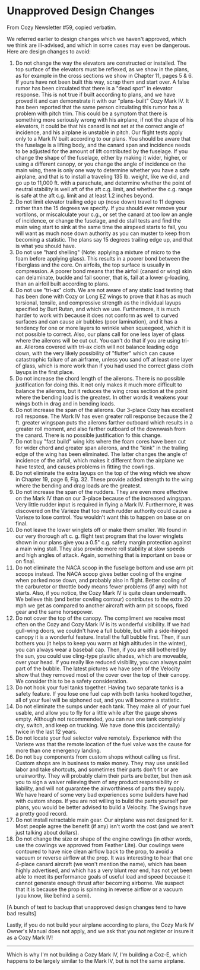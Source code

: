 # Unapproved Design Changes

From Cozy Newsletter \#59, copied verbatim.

We referred earlier to design changes which we haven't approved, which we think are ill-advised, and which in some cases may even be dangerous. Here are design changes to avoid:

1. Do not change the way the elevators are constructed or installed. The top surface of the elevators must be reflexed, as we show in the plans, as for example in the cross sections we show in Chapter 11, pages 5 & 6. If yours have not been built this way, scrap them and start over. A false rumor has been circulated that there is a "dead spot" in elevator response. This is not true if built according to plans, and we have proved it and can demonstrate it with our "plans-built" Cozy Mark IV. It has been reported that the same person circulating this rumor has a problem with pitch trim. This could be a symptom that there is something more seriously wrong with his airplane, if not the shape of his elevators, it could be that his canard is not set at the correct angle of incidence, and his airplane is unstable in pitch. Our flight tests apply only to a Mark IV built according to our plans. You should be aware that the fuselage is a lifting body, and the canard span and incidence needs to be adjusted for the amount of lift contributed by the fuselage. If you change the shape of the fuselage, either by making it wider, higher, or using a different canopy, or you change the angle of incidence on the main wing, there is only one way to determine whether you have a safe airplane, and that is to install a traveling 135 lb. weight, like we did, and go up to 11,000 ft. with a parachute, and determine whether the point of neutral stability is well aft of the aft c.g. limit, and whether the c.g. range is safe at the aft c.g. limit and at least 1.2 inches beyond.
2. Do not limit elevator trailing edge up (nose down) travel to 11 degrees rather than the 15 degrees we specify. If you should ever remove your vortilons, or miscalculate your c.g., or set the canard at too low an angle of incidence, or change the fuselage, and do stall tests and find the main wing start to sink at the same time the airspeed starts to fall, you will want as much nose down authority as you can muster to keep from becoming a statistic. The plans say 15 degrees trailing edge up, and that is what you should have.
3. Do not use "hard shelling" (Note: applying a mixture of micro to the foam before applying glass). This results in a poorer bond between the fiberglass and the core. On airfoils, the top surface is usually in compression. A poorer bond means that the airfoil (canard or wing) skin can delaminate, buckle and fail sooner, that is, fail at a lower g-loading, than an airfoil built according to plans.
4. Do not use "tri-ax" cloth. We are not aware of any static load testing that has been done with Cozy or Long EZ wings to prove that it has as much torsional, tensile, and compressive strength as the individual layups specified by Burt Rutan, and which we use. Furthermore, it is much harder to work with because it does not conform as well to curved surfaces and can cause air bubbles (poor lamination), and it has a tendency for one or more layers to wrinkle when squeegeed, which it is not possible to correct. Also, our plans call for one less layer of glass where the ailerons will be cut out. You can't do that if you are using tri-ax. Ailerons covered with tri-ax cloth will not balance leading edge down, with the very likely possibility of "flutter" which can cause catastrophic failure of an airframe, unless you sand off at least one layer of glass, which is more work than if you had used the correct glass cloth layups in the first place.
5. Do not increase the chord length of the ailerons. There is no possible justification for doing this. It not only makes it much more difficult to balance the ailerons, but it reduces the wing cross section at the point where the bending load is the greatest. In other words it weakens your wings both in drag and in bending loads.
6. Do not increase the span of the ailerons. Our 3-place Cozy has excellent roll response. The Mark IV has even greater roll response because the 2 ft. greater wingspan puts the ailerons farther outboard which results in a greater roll moment, and also farther outboard of the downwash from the canard. There is no possible justification fo this change.
7. Do not buy "fast build" wing kits where the foam cores have been cut for wider chord and greater span ailerons, and the "kink" in the trailing edge of the wing has been eliminated. The latter changes the angle of incidence of the airfoil, which makes it different from the airplane we have tested, and causes problems in fitting the cowlings.
8. Do not eliminate the extra layups on the top of the wing which we show in Chapter 19, page 6, Fig. 32. These provide added strength to the wing where the bending and drag loads are the greatest.
9. Do not increase the span of the rudders. They are even more effective on the Mark IV than on our 3-place because of the increased wingspan. Very little rudder input is required in flying a Mark IV. Furthermore, it was discovered on the Varieze that too much rudder authority could cause a Varieze to lose control. You wouldn't want this to happen on base or on final.
10. Do not leave the lower winglets off or make them smaller. We found in our very thorough aft c. g. flight test program that the lower winglets shown in our plans give you a 0.5" c.g. safety margin protection against a main wing stall. They also provide more roll stability at slow speeds and high angles of attack. Again, something that is important on base or on final.
11. Do not eliminate the NACA scoop in the fuselage bottom and use arm pit scoops instead. The NACA scoop gives better cooling of the engine when parked nose down, and probably also in
flight. Better cooling of the carburetor or throttle body means fewer problems (if any) with hot starts. Also, if you notice, the Cozy Mark IV is quite clean underneath. We believe this (and better cowling contour) contributes to the extra 20 mph we get as compared to another aircraft with arm pit scoops, fixed gear and the same horsepower.
12. Do not cover the top of the canopy. The compliment we receive most often on the Cozy and Cozy Mark IV is its wonderful visibility. If we had gull-wing doors, we couldn't have a full bubble, but with a side-hinged canopy it is a wonderful feature. Install the full bubble first. Then, if sun bothers you (it helps to keep you warm at high altitudes in the winter), you can always wear a baseball cap. Then, if you are still bothered by the sun, you could use cling-type plastic shades, which are moveable, over your head. If you really like reduced visibility, you can always paint part of the bubble. The latest pictures we have seen of the Velocity show that they removed most of the cover over the top of their canopy. We consider this to be a safety consideration.
13. Do not hook your fuel tanks together. Having two separate tanks is a safety feature. If you lose one fuel cap with both tanks hooked together, all of your fuel will be siphoned out, and you will become a statistic.
14. Do not eliminate the sumps under each tank. They make all of your fuel usable, and allow you to fly for a little while after the gauge shows empty. Although not recommended, you can run one tank completely dry, switch, and keep on trucking. We have done this (accidentally) twice in the last 12 years.
15. Do not locate your fuel selector valve remotely. Experience with the Varieze was that the remote location of the fuel valve was the cause for more than one emergency landing.
16. Do not buy components from custom shops without calling us first. Custom shops are in business to make money. They may use unskilled labor and take shortcuts, and sometimes their parts don't fit or are unairworthy. They will probably claim their parts are better, but then ask you to sign a waiver relieving them of any product responsibility or liability, and will not guarantee the airworthiness of parts they supply. We have heard of some very bad experiences some builders have had with custom shops. If you are not willing to build the parts yourself per plans, you would be better advised to build a Velocity. The Swings have a pretty good record.
17. Do not install retractable main gear. Our airplane was not designed for it. Most people agree the benefit (if any) isn't worth the cost (and we aren't just talking about dollars).
18. Do not change the size or shape of the engine cowlings (in other words, use the cowlings we approved from Feather Lite). Our cowlings were contoured to have nice clean airflow back to the prop, to avoid a vacuum or reverse airflow at the prop. It was interesting to hear that one 4-place canard aircraft (we won't mention the name), which has been highly advertised, and which has a very blunt rear end, has not yet been able to meet its performance goals of useful load and speed because it cannot generate enough thrust after becoming airborne. We suspect that it is because the prop is spinning in reverse airflow or a vacuum (you know, like behind a semi).

[A bunch of text to backup that unapproved design changes tend to have bad results]

Lastly, if you do not build your airplane according to plans, the Cozy Mark IV Owner's Manual does not apply, and we ask that you not register or insure it as a Cozy Mark IV!

---

Which is why I'm not building a Cozy Mark IV, I'm building a Coz-E, which happens to be largely similar to the Mark IV, but is not the same airplane.
